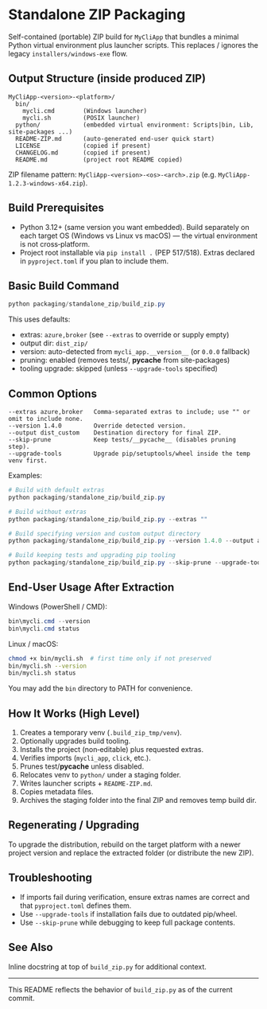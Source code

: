 # Standalone ZIP Packaging

Self-contained (portable) ZIP build for `MyCliApp` that bundles a minimal
Python virtual environment plus launcher scripts. This replaces / ignores the
legacy `installers/windows-exe` flow.

## Output Structure (inside produced ZIP)

```text
MyCliApp-<version>-<platform>/
  bin/
    mycli.cmd        (Windows launcher)
    mycli.sh         (POSIX launcher)
  python/            (embedded virtual environment: Scripts|bin, Lib, site-packages ...)
  README-ZIP.md      (auto-generated end‑user quick start)
  LICENSE            (copied if present)
  CHANGELOG.md       (copied if present)
  README.md          (project root README copied)
```
ZIP filename pattern: `MyCliApp-<version>-<os>-<arch>.zip` (e.g. `MyCliApp-1.2.3-windows-x64.zip`).


## Build Prerequisites

* Python 3.12+ (same version you want embedded). Build separately on each target
  OS (Windows vs Linux vs macOS) — the virtual environment is not cross‑platform.
* Project root installable via `pip install .` (PEP 517/518). Extras declared in `pyproject.toml` if you plan to include them.

## Basic Build Command

```powershell
python packaging/standalone_zip/build_zip.py
```

This uses defaults:

* extras: `azure,broker` (see `--extras` to override or supply empty)
* output dir: `dist_zip/`
* version: auto-detected from `mycli_app.__version__` (or `0.0.0` fallback)
* pruning: enabled (removes tests/, __pycache__ from site-packages)
* tooling upgrade: skipped (unless `--upgrade-tools` specified)

## Common Options

```text
--extras azure,broker   Comma-separated extras to include; use "" or omit to include none.
--version 1.4.0         Override detected version.
--output dist_custom    Destination directory for final ZIP.
--skip-prune            Keep tests/__pycache__ (disables pruning step).
--upgrade-tools         Upgrade pip/setuptools/wheel inside the temp venv first.
```

Examples:

```powershell
# Build with default extras
python packaging/standalone_zip/build_zip.py

# Build without extras
python packaging/standalone_zip/build_zip.py --extras ""

# Build specifying version and custom output directory
python packaging/standalone_zip/build_zip.py --version 1.4.0 --output artifacts

# Build keeping tests and upgrading pip tooling
python packaging/standalone_zip/build_zip.py --skip-prune --upgrade-tools
```

## End-User Usage After Extraction

Windows (PowerShell / CMD):

```powershell
bin\mycli.cmd --version
bin\mycli.cmd status
```

Linux / macOS:

```bash
chmod +x bin/mycli.sh  # first time only if not preserved
bin/mycli.sh --version
bin/mycli.sh status
```

You may add the `bin` directory to PATH for convenience.

## How It Works (High Level)

1. Creates a temporary venv (`.build_zip_tmp/venv`).
2. Optionally upgrades build tooling.
3. Installs the project (non‑editable) plus requested extras.
4. Verifies imports (`mycli_app`, `click`, etc.).
5. Prunes test/__pycache__ unless disabled.
6. Relocates venv to `python/` under a staging folder.
7. Writes launcher scripts + `README-ZIP.md`.
8. Copies metadata files.
9. Archives the staging folder into the final ZIP and removes temp build dir.

## Regenerating / Upgrading

To upgrade the distribution, rebuild on the target platform with a newer
project version and replace the extracted folder (or distribute the new ZIP).

## Troubleshooting

* If imports fail during verification, ensure extras names are correct and
  that `pyproject.toml` defines them.
* Use `--upgrade-tools` if installation fails due to outdated pip/wheel.
* Use `--skip-prune` while debugging to keep full package contents.

## See Also

Inline docstring at top of `build_zip.py` for additional context.

---
This README reflects the behavior of `build_zip.py` as of the current commit.

